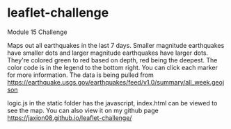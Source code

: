 # leaflet-challenge
Module 15 Challenge

Maps out all earthquakes in the last 7 days. Smaller magnitude earthquakes have smaller dots and larger magnitude earthquakes have larger dots. They're colored green to red based on depth, red being the deepest. The color code is in the legend to the bottom right. You can click each marker for more information. The data is being pulled from https://earthquake.usgs.gov/earthquakes/feed/v1.0/summary/all_week.geojson

logic.js in the static folder has the javascript, index.html can be viewed to see the map. You can also view it on my github page https://jaxion08.github.io/leaflet-challenge/